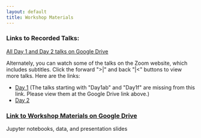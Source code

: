 ```yaml
---
layout: default
title: Workshop Materials
---
```


### Links to Recorded Talks:

[All Day 1 and Day 2 talks on Google Drive](https://drive.google.com/drive/folders/1gsgsXkT0mL5gPKfvXHw_fg2OKP3MKuvW?usp=sharing)

Alternately, you can watch some of the talks on the Zoom website, which includes subtitles. Click the forward ">|" and back "|<" buttons to view more talks. Here are the links:
- [Day 1](https://nau.zoom.us/rec/share/xsF3iOpF-4Bxd3sb_Qu_cezvLJP3liD2idujEUB54BWrMgiCOAbcPkTGUqqV9e3r.NVAKNplVzmhT5iHr) (The talks starting with "Day1ab" and "Day1f" are missing from this link. Please view them at the Google Drive link above.)
- [Day 2](https://nau.zoom.us/rec/share/oyBs5vd76dO2-LVz7Msgr_t55DAd38a7MO166re9S0pclLDQW3Csj0rJaDXnHT-d.SYVEsgLT1rW9tyx6)

### [Link to Workshop Materials on Google Drive](https://drive.google.com/drive/folders/1f2SdgAKDTCh_eEh9GuhxnslZ7AVYu0CX?usp=sharing)

Jupyter notebooks, data, and presentation slides
